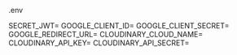 .env 

SECRET_JWT=
GOOGLE_CLIENT_ID=
GOOGLE_CLIENT_SECRET=
GOOGLE_REDIRECT_URL=
CLOUDINARY_CLOUD_NAME=
CLOUDINARY_API_KEY=
CLOUDINARY_API_SECRET=

